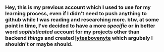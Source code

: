 ### Hey, this is my previous account which I used to use for my learning process, even if I didn't need to push anything to github while I was reading and researching more. btw, at some point in time, I've decided to have a more _specific_ or in better word _sophisticated_ account for my projects other than backend _things_ and created [lyteabovenyte](https://github.com/lyteabovenyte) which argubaly I shouldn't or maybe should.
